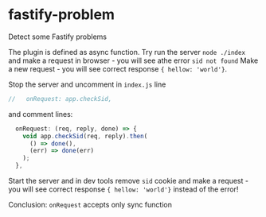 # fastify-problem

Detect some Fastify problems

The plugin is defined as async function.
Try run the server `node ./index` and make a request in browser - you will see athe error `sid not found`
Make a new request - you will see correct response `{ hellow: 'world'}`.

Stop the server and uncomment in `index.js` line

```js
//   onRequest: app.checkSid,
```

and comment lines:

```js
  onRequest: (req, reply, done) => {
    void app.checkSid(req, reply).then(
      () => done(),
      (err) => done(err)
    );
  },
```

Start the server and in dev tools remove `sid` cookie and make a request - you will see correct response `{ hellow: 'world'}` instead of the error!

Conclusion: `onRequest` accepts only sync function
